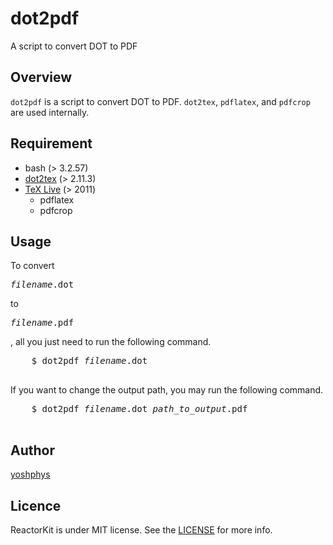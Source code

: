# dot2pdf
 A script to convert DOT to PDF


## Overview

 `dot2pdf` is a script to convert DOT to PDF.
 `dot2tex`, `pdflatex`, and `pdfcrop` are used internally.


## Requirement

 - bash (> 3.2.57)
 - [dot2tex](https://dot2tex.readthedocs.io/en/latest/index.html) (> 2.11.3)
 - [TeX Live](https://www.tug.org/texlive/) (> 2011)
    - pdflatex
    - pdfcrop


## Usage
 To convert <pre><i>filename</i>.dot</pre> to <pre><i>filename</i>.pdf</pre>, all you just need to run the following command.

 <pre>
    $ dot2pdf <i>filename</i>.dot
 </pre>

 If you want to change the output path, you may run the following command.

 <pre>
    $ dot2pdf <i>filename</i>.dot <i>path_to_output</i>.pdf
 </pre>


<!--
## Features

## Reference
-->

## Author
 [yoshphys](https://github.com/yoshphys)

## Licence
 ReactorKit is under MIT license. See the [LICENSE](https://github.com/yoshphys/dot2pdf/blob/main/LICENSE) for more info.
